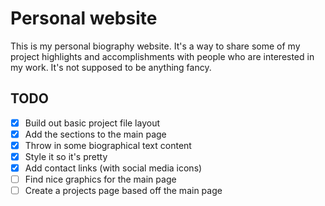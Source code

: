 # Personal website
This is my personal biography website.
It's a way to share some of my project highlights and accomplishments with people who are interested in my work.
It's not supposed to be anything fancy.

## TODO
- [x] Build out basic project file layout
- [x] Add the sections to the main page
- [x] Throw in some biographical text content
- [x] Style it so it's pretty
- [x] Add contact links (with social media icons)
- [ ] Find nice graphics for the main page
- [ ] Create a projects page based off the main page
